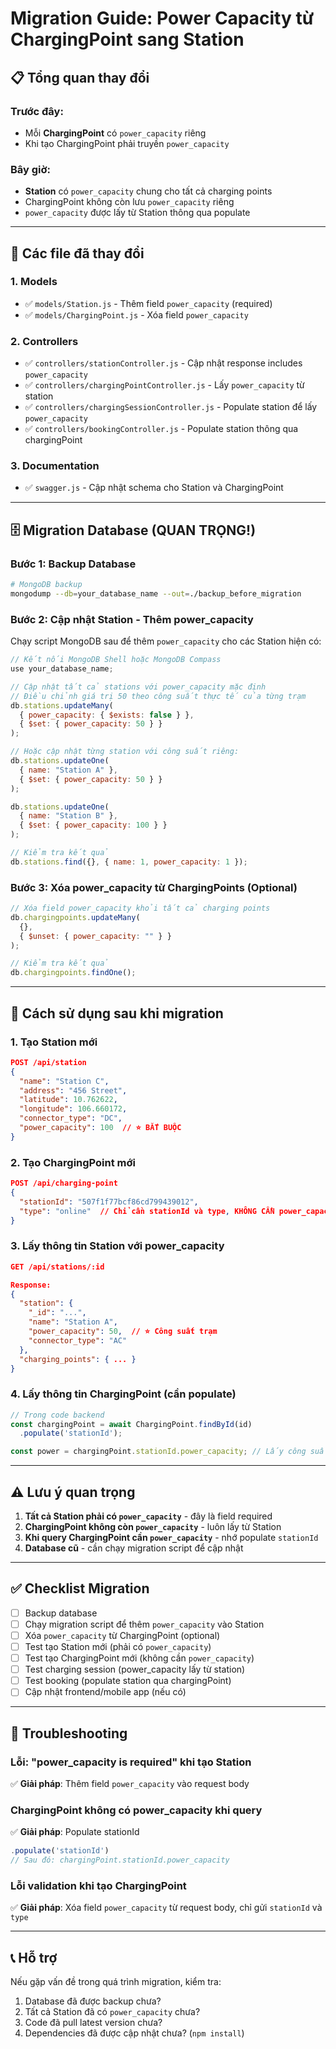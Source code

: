 # Migration Guide: Power Capacity từ ChargingPoint sang Station

## 📋 Tổng quan thay đổi

### Trước đây:
- Mỗi **ChargingPoint** có `power_capacity` riêng
- Khi tạo ChargingPoint phải truyền `power_capacity`

### Bây giờ:
- **Station** có `power_capacity` chung cho tất cả charging points
- ChargingPoint không còn lưu `power_capacity` riêng
- `power_capacity` được lấy từ Station thông qua populate

---

## 🔄 Các file đã thay đổi

### 1. Models
- ✅ `models/Station.js` - Thêm field `power_capacity` (required)
- ✅ `models/ChargingPoint.js` - Xóa field `power_capacity`

### 2. Controllers
- ✅ `controllers/stationController.js` - Cập nhật response includes `power_capacity`
- ✅ `controllers/chargingPointController.js` - Lấy `power_capacity` từ station
- ✅ `controllers/chargingSessionController.js` - Populate station để lấy `power_capacity`
- ✅ `controllers/bookingController.js` - Populate station thông qua chargingPoint

### 3. Documentation
- ✅ `swagger.js` - Cập nhật schema cho Station và ChargingPoint

---

## 🗄️ Migration Database (QUAN TRỌNG!)

### Bước 1: Backup Database
```bash
# MongoDB backup
mongodump --db=your_database_name --out=./backup_before_migration
```

### Bước 2: Cập nhật Station - Thêm power_capacity
Chạy script MongoDB sau để thêm `power_capacity` cho các Station hiện có:

```javascript
// Kết nối MongoDB Shell hoặc MongoDB Compass
use your_database_name;

// Cập nhật tất cả stations với power_capacity mặc định
// Điều chỉnh giá trị 50 theo công suất thực tế của từng trạm
db.stations.updateMany(
  { power_capacity: { $exists: false } },
  { $set: { power_capacity: 50 } }
);

// Hoặc cập nhật từng station với công suất riêng:
db.stations.updateOne(
  { name: "Station A" },
  { $set: { power_capacity: 50 } }
);

db.stations.updateOne(
  { name: "Station B" },
  { $set: { power_capacity: 100 } }
);

// Kiểm tra kết quả
db.stations.find({}, { name: 1, power_capacity: 1 });
```

### Bước 3: Xóa power_capacity từ ChargingPoints (Optional)
```javascript
// Xóa field power_capacity khỏi tất cả charging points
db.chargingpoints.updateMany(
  {},
  { $unset: { power_capacity: "" } }
);

// Kiểm tra kết quả
db.chargingpoints.findOne();
```

---

## 📝 Cách sử dụng sau khi migration

### 1. Tạo Station mới
```json
POST /api/station
{
  "name": "Station C",
  "address": "456 Street",
  "latitude": 10.762622,
  "longitude": 106.660172,
  "connector_type": "DC",
  "power_capacity": 100  // ⭐ BẮT BUỘC
}
```

### 2. Tạo ChargingPoint mới
```json
POST /api/charging-point
{
  "stationId": "507f1f77bcf86cd799439012",
  "type": "online"  // Chỉ cần stationId và type, KHÔNG CẦN power_capacity nữa
}
```

### 3. Lấy thông tin Station với power_capacity
```json
GET /api/stations/:id

Response:
{
  "station": {
    "_id": "...",
    "name": "Station A",
    "power_capacity": 50,  // ⭐ Công suất trạm
    "connector_type": "AC"
  },
  "charging_points": { ... }
}
```

### 4. Lấy thông tin ChargingPoint (cần populate)
```javascript
// Trong code backend
const chargingPoint = await ChargingPoint.findById(id)
  .populate('stationId');

const power = chargingPoint.stationId.power_capacity; // Lấy công suất từ station
```

---

## ⚠️ Lưu ý quan trọng

1. **Tất cả Station phải có `power_capacity`** - đây là field required
2. **ChargingPoint không còn `power_capacity`** - luôn lấy từ Station
3. **Khi query ChargingPoint cần `power_capacity`** - nhớ populate `stationId`
4. **Database cũ** - cần chạy migration script để cập nhật

---

## ✅ Checklist Migration

- [ ] Backup database
- [ ] Chạy migration script để thêm `power_capacity` vào Station
- [ ] Xóa `power_capacity` từ ChargingPoint (optional)
- [ ] Test tạo Station mới (phải có `power_capacity`)
- [ ] Test tạo ChargingPoint mới (không cần `power_capacity`)
- [ ] Test charging session (power_capacity lấy từ station)
- [ ] Test booking (populate station qua chargingPoint)
- [ ] Cập nhật frontend/mobile app (nếu có)

---

## 🐛 Troubleshooting

### Lỗi: "power_capacity is required" khi tạo Station
✅ **Giải pháp**: Thêm field `power_capacity` vào request body

### ChargingPoint không có power_capacity khi query
✅ **Giải pháp**: Populate stationId
```javascript
.populate('stationId')
// Sau đó: chargingPoint.stationId.power_capacity
```

### Lỗi validation khi tạo ChargingPoint
✅ **Giải pháp**: Xóa field `power_capacity` từ request body, chỉ gửi `stationId` và `type`

---

## 📞 Hỗ trợ

Nếu gặp vấn đề trong quá trình migration, kiểm tra:
1. Database đã được backup chưa?
2. Tất cả Station đã có `power_capacity` chưa?
3. Code đã pull latest version chưa?
4. Dependencies đã được cập nhật chưa? (`npm install`)
